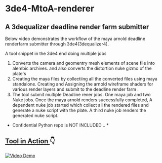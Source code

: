 # 3de4-MtoA-renderer

## A  3dequalizer deadline render farm submitter

Below video demonstrates the workflow of the maya arnold deadline renderfarm submitter through 3de4(3dequalizer4).

A tool snippet in the 3de4 end doing multiple jobs  

1. Converts the camera and geomentry mesh elements of scene file into alembic archives. and also converts the distortion nuke gizmo of the plate's
2. Creating the maya files by collectiing all the converted files using maya standalone. 
Creating and Assigning the arnold wireframe shaders for various render layers and submit to the deadline render farm .
3. The tool submit multiple Deadline rener jobs. One maya job and two Nuke jobs. 
   Once the maya arnold renders successfully completed, A dependent nuke job started which collect all the rendered files and generate a nuke script with the plate.
   A third nuke job renders the generated nuke script. 
    

* Confidential Python repo is NOT INCLUDED .. *

## <ins> Tool in Action </ins> :point_down:

[![Video Demo](https://img.youtube.com/vi/diug0lMhQpE/0.jpg)](https://www.youtube.com/watch?v=diug0lMhQpE)
